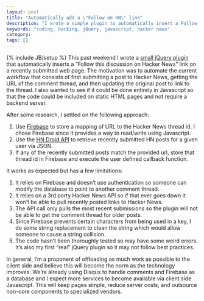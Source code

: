 ```yaml
---
layout: post
title: "Automatically add a \"Follow on HN\" link"
description: "I wrote a simple plugin to automatically insert a Follow this discussion on HN link using client side Javascript"
keywords: "coding, hacking, jQuery, javascript, hacker news"
category:
tags: []
---
```

{% include JB/setup %}
This past weekend I wrote a <a href="https://github.com/dangoldin/follow-discussion-hn" target="_blank">small jQuery plugin</a> that automatically inserts a “Follow this discussion on Hacker News” link on a recently submitted web page. The motivation was to automate the current workflow that consists of first submitting a post to Hacker News, getting the URL of the comment thread, and then updating the original post to link to the thread. I also wanted to see if it could be done entirely in Javascript so that the code could be included on static HTML pages and not require a backend server.

After some research, I settled on the following approach:

1. Use <a href="https://www.firebase.com/" target="_blank">Firebase</a> to store a mapping of URL to the Hacker News thread id. I chose Firebase since it provides a way to read/write using Javascript.
2. Use the <a href="http://hndroidapi.appspot.com" target="_blank">HN Droid API</a> to retrieve recently submitted HN posts for a given user via JSON.
3. If any of the recently submitted posts match the provided url, store that thread id in Firebase and execute the user defined callback function.

It works as expected but has a few limitations:

1. It relies on Firebase and doesn’t use authentication so someone can modify the database to point to another comment thread.
2. It relies on a 3rd party Hacker News API so if that ever goes down it won’t be able to pull recently posted links to Hacker News.
3. The API call only pulls the most recent submissions so the plugin will not be able to get the comment thread for older posts.
4. Since Firebase prevents certain characters from being used in a key, I do some string replacement to clean the string which would allow someone to cause a string collision.
5. The code hasn’t been thoroughly tested so may have some weird errors. It’s also my first “real” jQuery plugin so it may not follow best practices.

In general, I’m a proponent of offloading as much work as possible to the client side and believe this will become the norm as the technology improves. We’re already using Disqus to handle comments and Firebase as a database and I expect more services to become available via client side Javascript. This will keep pages simple, reduce server costs, and outsource non-core components to specialized vendors.
